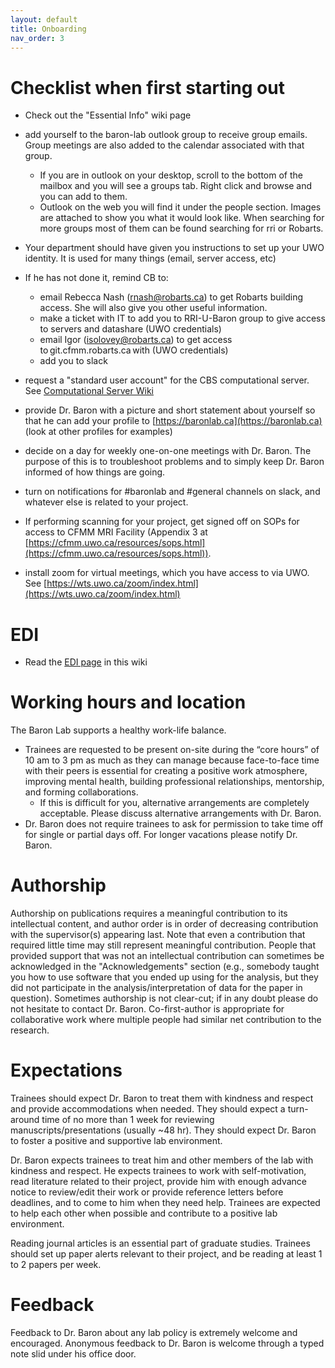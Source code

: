 ```yaml
---
layout: default
title: Onboarding
nav_order: 3
---
```


# Checklist when first starting out 

- Check out the "Essential Info" wiki page 

- add yourself to the baron-lab outlook group to receive group emails. Group meetings are also added to the calendar associated with that group.
    - If you are in outlook on your desktop, scroll to the bottom of the mailbox and you will see a groups tab. Right click and browse and you can add to them.
    - Outlook on the web you will find it under the people section. Images are attached to show you what it would look like. When searching for more groups most of them can be found searching for rri or Robarts.

- Your department should have given you instructions to set up your UWO identity. It is used for many things (email, server access, etc)

- If he has not done it, remind CB to: 
    - email Rebecca Nash (rnash@robarts.ca) to get Robarts building access. She will also give you other useful information.
    - make a ticket with IT to add you to RRI-U-Baron group to give access to servers and datashare (UWO credentials)
    - email Igor (isolovey@robarts.ca) to get access to git.cfmm.robarts.ca with (UWO credentials)
    - add you to slack 

- request a "standard user account" for the CBS computational server. See [Computational Server Wiki](https://osf.io/k89fh/wiki/Computational%20Core%20Server/?view_only=8281493cc75d429285735c98c1267261)

- provide Dr. Baron with a picture and short statement about yourself so that he can add your profile to [https://baronlab.ca](https://baronlab.ca) (look at other profiles for examples)

- decide on a day for weekly one-on-one meetings with Dr. Baron. The purpose of this is to troubleshoot problems and to simply keep Dr. Baron informed of how things are going.

- turn on notifications for #baronlab and #general channels on slack, and whatever else is related to your project.

- If performing scanning for your project, get signed off on SOPs for access to CFMM MRI Facility (Appendix 3 at [https://cfmm.uwo.ca/resources/sops.html](https://cfmm.uwo.ca/resources/sops.html)).  

- install zoom for virtual meetings, which you have access to via UWO. See [https://wts.uwo.ca/zoom/index.html](https://wts.uwo.ca/zoom/index.html) 

# EDI
- Read the [EDI page](https://baron-lab.github.io/wiki/docs/edi.html) in this wiki

# Working hours and location 
The Baron Lab supports a healthy work-life balance. 
- Trainees are requested to be present on-site during the “core hours” of 10 am to 3 pm as much as they can manage because face-to-face time with their peers is essential for creating a positive work atmosphere, improving mental health, building professional relationships, mentorship, and forming collaborations. 
    - If this is difficult for you, alternative arrangements are completely acceptable. Please discuss alternative arrangements with Dr. Baron. 
- Dr. Baron does not require trainees to ask for permission to take time off for single or partial days off. For longer vacations please notify Dr. Baron. 

# Authorship
Authorship on publications requires a meaningful contribution to its intellectual content, and author order is in order of decreasing contribution with the supervisor(s) appearing last. Note that even a contribution that required little time may still represent meaningful contribution. People that provided support that was not an intellectual contribution can sometimes be acknowledged in the "Acknowledgements" section (e.g., somebody taught you how to use software that you ended up using for the analysis, but they did not participate in the analysis/interpretation of data for the paper in question). Sometimes authorship is not clear-cut; if in any doubt please do not hesitate to contact Dr. Baron. Co-first-author is appropriate for collaborative work where multiple people had similar net contribution to the research.

# Expectations 
Trainees should expect Dr. Baron to treat them with kindness and respect and provide accommodations when needed. They should expect a turn-around time of no more than 1 week for reviewing manuscripts/presentations (usually ~48 hr). They should expect Dr. Baron to foster a positive and supportive lab environment.

Dr. Baron expects trainees to treat him and other members of the lab with kindness and respect. He expects trainees to work with self-motivation, read literature related to their project, provide him with enough advance notice to review/edit their work or provide reference letters before deadlines, and to come to him when they need help. Trainees are expected to help each other when possible and contribute to a positive lab environment.

Reading journal articles is an essential part of graduate studies. Trainees should set up paper alerts relevant to their project, and be reading at least 1 to 2 papers per week.  

# Feedback
Feedback to Dr. Baron about any lab policy is extremely welcome and encouraged. Anonymous feedback to Dr. Baron is welcome through a typed note slid under his office door. 

